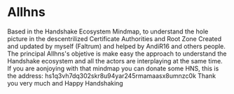 # Allhns
Based in the Handshake Ecosystem Mindmap, to understand the hole picture in the descentrilized Certificate Authorities and Root Zone
Created and updated by myself (Faltrum) and helped by AndiR16 and others people.
The principal Allhns's objetive is make easy the approach to understand the Handshake ecosystem and all the actors are interplaying at the same time.
If you are aonjoying with that mindmap you can donate some HNS, this is the address: hs1q3vh7dq302skr8u94yar245rmamaasx8umnzc0k
Thank you very much and Happy Handshaking
